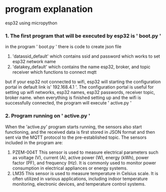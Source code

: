 # program explanation
esp32 using micropython
### 1. The first program that will be executed by esp32 is ' boot.py '
in the program ' boot.py ' there is code to create json file 
1. 'datassid_default' which contains ssid and password which works to set esp32 network name
2. 'datakey_default' which contains the name esp32, broker, and topic receiver which functions to connect mqtt

but if your esp32 not connected to wifi, esp32 will starting the configuration portal in default link is' 192.168.4.1 '.
The configuration portal is useful for setting up wifi networks, esp32 names, esp32 passwords, receiver topic, broker name.
when everything is finished setting up and the wifi is successfully connected, the program will execute ' active.py '

### 2. Program running on ' active.py '
When the 'active.py' program starts running, the sensors also start functioning, and the received data is first stored in JSON format and then sent via the MQTT protocol to the pre-established topic. The sensors included in the program are:

1. PZEM-004T
   This sensor is used to measure electrical parameters such as voltage (V), current (A), active power (W), energy (kWh), power factor (PF), and frequency (Hz). It is commonly used to monitor power consumption in electrical appliances or energy systems.
2. LM35
   This sensor is used to measure temperature in Celsius scale. It is often utilized in various applications, including indoor temperature monitoring, electronic devices, and temperature control systems.
